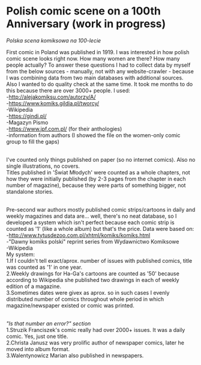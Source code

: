 # Polish comic scene on a 100th Anniversary (work in progress)
*Polska scena komiksowa na 100-lecie*

First comic in Poland was published in 1919. I was interested in how polish comic scene looks right now. How many women are there? How many people actually? To answer these questions I had to collect data by myself from the below sources - manually, not with any website-crawler - because I was combining data from two main databases with additional sources. Also I wanted to do quality check at the same time. It took me months to do this because there are over 3000+ people. I used:
<br>-http://alejakomiksu.com/autorzy/A/
<br>-https://www.komiks.gildia.pl/tworcy/
<br>-Wikipedia
<br>-https://gindi.pl/
<br>-Magazyn Pismo
<br>-https://www.jpf.com.pl/ (for their anthologies)
<br>-information from authors (I showed the file on the women-only comic group to fill the gaps)

<br>I've counted only things published on paper (so no internet comics). Also no single illustrations, no covers.
<br>Titles published in 'Świat Młodych' were counted as a whole chapters, not how they were initially published (by 2-3 pages from the chapter in each number of magazine), because they were parts of something bigger, not standalone stories.

<br>Pre-second war authors mostly published comic strips/cartoons in daily and weekly magazines and data are... well, there's no neat database, so I developed a system which isn't perfect because each comic strip is counted as '1' (like a whole album) but that's the price. Data were based on:
<br>-http://www.tytusdezoo.com.pl/xhtml/komiks/komiks.html
<br>-"Dawny komiks polski" reprint series from Wydawnictwo Komiksowe
<br>-Wikipedia
<br>My system:
<br>1.If I couldn't tell exact/aprox. number of issues with published comics, title was counted as '1' in one year.
<br>2.Weekly drawings for Ha-Ga's cartoons are counted as '50' because according to Wikipedia she published two drawings in each of weekly edition of a magazine.
<br>3.Sometimes dates were givex as aprox. so in such cases I evenly distributed number of comics throughout whole period in which magazine/newspaper existed or comic was printed.

<br>*"Is that number an error?" section*
<br>1.Struzik Franciszek's comic really had over 2000+ issues. It was a daily comic. Yes, just one title.
<br>2.Christa Janusz was very prolific author of newspaper comics, later he moved into album format.
<br>3.Walentynowicz Marian also published in newspapers.
